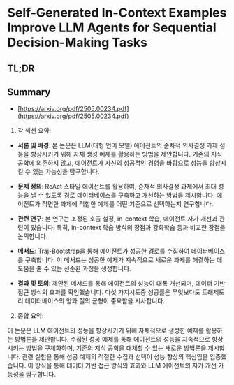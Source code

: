 # Self-Generated In-Context Examples Improve LLM Agents for Sequential Decision-Making Tasks
## TL;DR
## Summary
- [https://arxiv.org/pdf/2505.00234.pdf](https://arxiv.org/pdf/2505.00234.pdf)

1. 각 섹션 요약:

- **서론 및 배경**: 본 논문은 LLM(대형 언어 모델) 에이전트의 순차적 의사결정 과제 성능을 향상시키기 위해 자체 생성 예제를 활용하는 방법을 제안합니다. 기존의 지식 공학에 의존하지 않고, 에이전트가 자신의 성공적인 경험을 바탕으로 성능을 향상시킬 수 있는 가능성을 탐구합니다.

- **문제 정의**: ReAct 스타일 에이전트를 활용하여, 순차적 의사결정 과제에서 최대 성능을 낼 수 있도록 경로 데이터베이스를 구축하고 개선하는 방법을 제시합니다. 에이전트가 직면한 과제에 적합한 예제를 어떤 기준으로 선택하는지 연구합니다.

- **관련 연구**: 본 연구는 조정된 호출 설정, in-context 학습, 에이전트 자가 개선과 관련이 있습니다. 특히, in-context 학습 방식의 장점과 강화학습 등과 비교한 장점을 논의합니다.

- **메서드**: Traj-Bootstrap을 통해 에이전트가 성공한 경로를 수집하여 데이터베이스를 구축합니다. 이 메서드는 성공한 예제가 지속적으로 새로운 과제를 해결하는 데 도움을 줄 수 있는 선순환 과정을 생성합니다.

- **결과 및 토의**: 제안된 메서드를 통해 에이전트의 성능이 대폭 개선되며, 데이터 기반 접근 방식의 효과를 확인했습니다. 다섯 가지시도중 성공률은 무엇보다도 트래제토리 데이터베이스의 양과 질의 균형이 중요함을 시사합니다.

2. 종합 요약:

이 논문은 LLM 에이전트의 성능을 향상시키기 위해 자체적으로 생성한 예제를 활용하는 방법론을 제안합니다. 수집된 성공 예제를 통해 에이전트의 성능을 지속적으로 향상시키는 방법을 구체화하며, 기존의 지식 공학을 대체할 수 있는 새로운 방법론을 제시합니다. 관련 실험을 통해 성공 예제의 적절한 수집과 선택이 성능 향상의 핵심임을 입증했습니다. 이 방식을 통해 데이터 기반 접근 방식의 효과와 LLM 에이전트의 자가 개선 가능성을 탐구합니다.